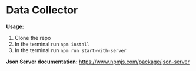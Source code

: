# Data Collector

**Usage:**

1. Clone the repo
2. In the terminal run `npm install`
3. In the terminal run `npm run start-with-server`

**Json Server documentation:**
https://www.npmjs.com/package/json-server
